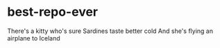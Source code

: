 # best-repo-ever
There's a kitty who's sure 
Sardines taste better cold
And she's flying an airplane to Iceland


